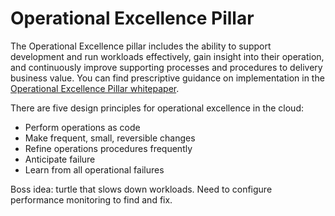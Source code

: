 # Operational Excellence Pillar

The Operational Excellence pillar includes the ability to support development
and run workloads effectively, gain insight into their operation, and
continuously improve supporting processes and procedures to delivery business
value. You can find prescriptive guidance on implementation in the
[Operational Excellence Pillar whitepaper](https://d1.awsstatic.com/whitepapers/architecture/AWS-Operational-Excellence-Pillar.pdf).

There are five design principles for operational excellence in the cloud:

- Perform operations as code
- Make frequent, small, reversible changes
- Refine operations procedures frequently
- Anticipate failure
- Learn from all operational failures

Boss idea: turtle that slows down workloads. Need to configure performance
monitoring to find and fix.
